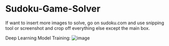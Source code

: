 # Sudoku-Game-Solver

If want to insert more images to solve, go on sudoku.com and use snipping tool or screenshot and crop off everything else except the main box. 

Deep Learning Model Training:
![image](https://user-images.githubusercontent.com/85044555/184464512-5c03b70b-7f7c-488a-8309-e2b68d3c4aaf.png)

